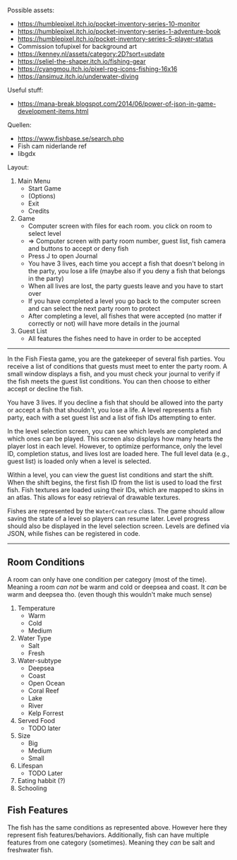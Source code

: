Possible assets:
- https://humblepixel.itch.io/pocket-inventory-series-10-monitor
- https://humblepixel.itch.io/pocket-inventory-series-1-adventure-book
- https://humblepixel.itch.io/pocket-inventory-series-5-player-status
- Commission tofupixel for background art
- https://kenney.nl/assets/category:2D?sort=update
- https://seliel-the-shaper.itch.io/fishing-gear
- https://cyangmou.itch.io/pixel-rpg-icons-fishing-16x16
- https://ansimuz.itch.io/underwater-diving

Useful stuff:
- https://mana-break.blogspot.com/2014/06/power-of-json-in-game-development-items.html

Quellen: 
- https://www.fishbase.se/search.php
- Fish cam niderlande ref
- libgdx

Layout:
1. Main Menu
   - Start Game
   - (Options)
   - Exit
   - Credits
2. Game
   - Computer screen with files for each room. you click on room to select level 
   - => Computer screen with party room number, guest list, fish camera and buttons to accept or deny fish
   - Press J to open Journal
   - You have 3 lives, each time you accept a fish that doesn't belong in the party, you lose a life (maybe also if you deny a fish that belongs in the party)
   - When all lives are lost, the party guests leave and you have to start over
   - If you have completed a level you go back to the computer screen and can select the next party room to protect
   - After completing a level, all fishes that were accepted (no matter if correctly or not) will have more details in the journal
3. Guest List
   - All features the fishes need to have in order to be accepted

---

In the Fish Fiesta game, you are the gatekeeper of several fish parties. You receive a list of conditions that guests must meet to enter the party room. A small window displays a fish, and you must check your journal to verify if the fish meets the guest list conditions. You can then choose to either accept or decline the fish. 

You have 3 lives. If you decline a fish that should be allowed into the party or accept a fish that shouldn't, you lose a life. A level represents a fish party, each with a set guest list and a list of fish IDs attempting to enter. 

In the level selection screen, you can see which levels are completed and which ones can be played. This screen also displays how many hearts the player lost in each level. However, to optimize performance, only the level ID, completion status, and lives lost are loaded here. The full level data (e.g., guest list) is loaded only when a level is selected.

Within a level, you can view the guest list conditions and start the shift. When the shift begins, the first fish ID from the list is used to load the first fish. Fish textures are loaded using their IDs, which are mapped to skins in an atlas. This allows for easy retrieval of drawable textures.

Fishes are represented by the `WaterCreature` class. The game should allow saving the state of a level so players can resume later. Level progress should also be displayed in the level selection screen. Levels are defined via JSON, while fishes can be registered in code.

---

## Room Conditions
A room can only have one condition per category (most of the time). Meaning a room _can not_ be warm and cold or deepsea and coast. It _can_ be warm and deepsea tho. (even though this wouldn't make much sense)

1. Temperature
   - Warm
   - Cold
   - Medium
2. Water Type
   - Salt
   - Fresh
3. Water-subtype
   - Deepsea
   - Coast
   - Open Ocean
   - Coral Reef
   - Lake
   - River
   - Kelp Forrest
4. Served Food
   - TODO later
5. Size
   - Big
   - Medium
   - Small
6. Lifespan
   - TODO Later
7. Eating habbit (?)
8. Schooling

## Fish Features
The fish has the same conditions as represented above. However here they represent fish features/behaviors.
Additionally, fish can have multiple features from one category (sometimes). Meaning they _can_ be salt and freshwater fish.
